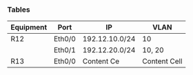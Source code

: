 ### Tables
                    
Equipment | Port   | IP             | VLAN
--------- | ------ | -------------- | ------------
R12       | Eth0/0 | 192.12.10.0/24 | 10
          | Eth0/1 | 192.12.20.0/24 | 10, 20
R13       | Eth0/0 | Content Ce    | Content Cell 
